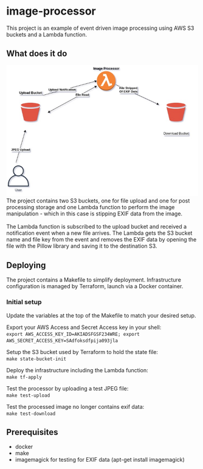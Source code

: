 # image-processor
This project is an example of event driven image processing using AWS S3 buckets and a Lambda function.

## What does it do
![Diagram](/diagram/diagram.jpg)
The project contains two S3 buckets, one for file upload and one for post processing storage and one Lambda function to perform the image manipulation - which in this case is stipping EXIF data from the image.
<br><br>
The Lambda function is subscribed to the upload bucket and received a notification event when a new file arrives.  The Lambda gets the S3 bucket name and file key from the event and removes the EXIF data by opening the file with the Pillow library and saving it to the destination S3.

## Deploying
The project contains a Makefile to simplify deployment. Infrastructure configuration is managed by Terraform, launch via a Docker container.

### Initial setup
Update the variables at the top of the Makefile to match your desired setup.
<br>

Export your AWS Access and Secret Access key in your shell:
<br>
`export AWS_ACCESS_KEY_ID=AKIADSFGSF234WRE; export AWS_SECRET_ACCESS_KEY=SAdfoksdfpija093jla`

Setup the S3 bucket used by Terraform to hold the state file:
<br>
`make state-bucket-init`


Deploy the infrastructure including the Lambda function:
<br>
`make tf-apply`

Test the processor by uploading a test JPEG file:
<br>
`make test-upload`

Test the processed image no longer contains exif data:
<br>
`make test-download`


## Prerequisites
* docker
* make
* imagemagick for testing for EXIF data (apt-get install imagemagick)